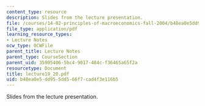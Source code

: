 ```yaml
---
content_type: resource
description: Slides from the lecture presentation.
file: /courses/14-02-principles-of-macroeconomics-fall-2004/b48ea0e5dd955dd566f7cad4f3e116b5_lecture19_20.pdf
file_type: application/pdf
learning_resource_types:
- Lecture Notes
ocw_type: OCWFile
parent_title: Lecture Notes
parent_type: CourseSection
parent_uid: 35905406-5bc4-9017-484c-f36465a65f2a
resourcetype: Document
title: lecture19_20.pdf
uid: b48ea0e5-dd95-5dd5-66f7-cad4f3e116b5
---
```

Slides from the lecture presentation.

